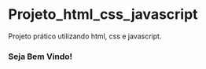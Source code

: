 # Projeto_html_css_javascript
Projeto prático utilizando html, css e javascript.
###  Seja  Bem Vindo!
